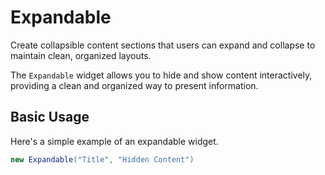 ﻿# Expandable

<Ingress>
Create collapsible content sections that users can expand and collapse to maintain clean, organized layouts.
</Ingress>

The `Expandable` widget allows you to hide and show content interactively, providing a clean and organized way to present information.

## Basic Usage

Here's a simple example of an expandable widget.

```csharp demo-below 
new Expandable("Title", "Hidden Content")
```

<WidgetDocs Type="Ivy.Expandable" ExtensionTypes="Ivy.ExpandableExtensions" SourceUrl="https://github.com/Ivy-Interactive/Ivy-Framework/blob/main/Ivy/Widgets/Expandable.cs"/>